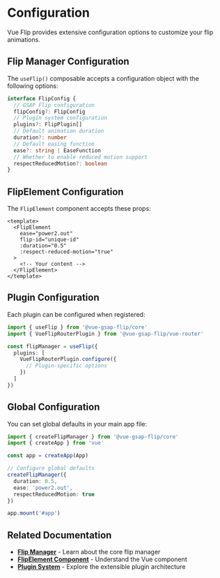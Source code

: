 # Configuration

Vue Flip provides extensive configuration options to customize your flip animations.

## Flip Manager Configuration

The `useFlip()` composable accepts a configuration object with the following options:

```typescript
interface FlipConfig {
  // GSAP Flip configuration
  flipConfig?: FlipConfig
  // Plugin system configuration
  plugins?: FlipPlugin[]
  // Default animation duration
  duration?: number
  // Default easing function
  ease?: string | EaseFunction
  // Whether to enable reduced motion support
  respectReducedMotion?: boolean
}
```

## FlipElement Configuration

The `FlipElement` component accepts these props:

```vue
<template>
  <FlipElement
    ease="power2.out"
    flip-id="unique-id"
    :duration="0.5"
    :respect-reduced-motion="true"
  >
    <!-- Your content -->
  </FlipElement>
</template>
```

## Plugin Configuration

Each plugin can be configured when registered:

```typescript
import { useFlip } from '@vue-gsap-flip/core'
import { VueFlipRouterPlugin } from '@vue-gsap-flip/vue-router'

const flipManager = useFlip({
  plugins: [
    VueFlipRouterPlugin.configure({
      // Plugin-specific options
    })
  ]
})
```

## Global Configuration

You can set global defaults in your main app file:

```typescript
import { createFlipManager } from '@vue-gsap-flip/core'
import { createApp } from 'vue'

const app = createApp(App)

// Configure global defaults
createFlipManager({
  duration: 0.5,
  ease: 'power2.out',
  respectReducedMotion: true
})

app.mount('#app')
```

## Related Documentation

- **[Flip Manager](./flip-manager)** - Learn about the core flip manager
- **[FlipElement Component](./flip-element)** - Understand the Vue component
- **[Plugin System](./plugin-system)** - Explore the extensible plugin architecture
